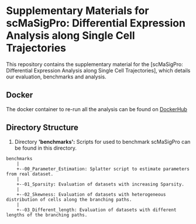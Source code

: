 # Supplementary Materials for scMaSigPro: Differential Expression Analysis along Single Cell Trajectories

This repository contains the supplementary material for the [scMaSigPro: Differential Expression Analysis along Single Cell Trajectories], which details our evaluation, benchmarks and analysis. 

## Docker

The docker container to re-run all the analysis can be found on [DockerHub](https://hub.docker.com/repository/docker/spriyansh29/sc_masigpro/general)

## Directory Structure
1. Directory __'benchmarks':__ Scripts for used to benchmark scMaSigPro can be found in this directory.
```
benchmarks
    |
    +--00_Parameter_Estimation: Splatter script to estimate parameters from real dataset.
    |
    +--01_Sparsity: Evaluation of datasets with increasing Sparsity.
    |
    +--02_Skewness: Evaluation of datasets with heterogeneous distribution of cells along the branching paths.
    |
    +--03_Different_length: Evaluation of datasets with different lengths of the branching paths.
```

